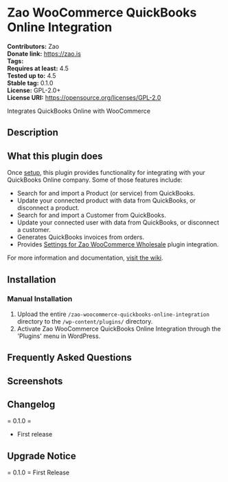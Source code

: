 # Zao WooCommerce QuickBooks Online Integration

**Contributors:**      Zao  
**Donate link:**       https://zao.is  
**Tags:**  
**Requires at least:** 4.5  
**Tested up to:**      4.5  
**Stable tag:**        0.1.0  
**License:**           GPL-2.0+  
**License URI:**       https://opensource.org/licenses/GPL-2.0  

Integrates QuickBooks Online with WooCommerce

## Description

## What this plugin does

Once [setup](https://github.com/zao-web/zao-woocommerce-quickbooks-online-integration/wiki#quickbooks-woo-integration-settings), this plugin provides functionality for integrating with your QuickBooks Online company. Some of those features include:

* Search for and import a Product (or service) from QuickBooks.
* Update your connected product with data from QuickBooks, or disconnect a product.
* Search for and import a Customer from QuickBooks.
* Update your connected user with data from QuickBooks, or disconnect a customer.
* Generates QuickBooks invoices from orders.
* Provides [Settings for Zao WooCommerce Wholesale](https://github.com/zao-web/zao-woocommerce-quickbooks-online-integration/wiki#zao-woocommerce-wholesale-settings) plugin integration.

For more information and documentation, [visit the wiki](https://github.com/zao-web/zao-woocommerce-quickbooks-online-integration/wiki).

## Installation

### Manual Installation

1. Upload the entire `/zao-woocommerce-quickbooks-online-integration` directory to the `/wp-content/plugins/` directory.
2. Activate Zao WooCommerce QuickBooks Online Integration through the 'Plugins' menu in WordPress.

## Frequently Asked Questions


## Screenshots


## Changelog

= 0.1.0 =
* First release

## Upgrade Notice

= 0.1.0 =
First Release
